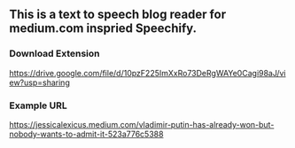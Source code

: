 ## This is a text to speech blog reader for medium.com inspried Speechify.

### Download Extension
https://drive.google.com/file/d/10pzF225ImXxRo73DeRgWAYe0Cagi98aJ/view?usp=sharing

### Example URL
https://jessicalexicus.medium.com/vladimir-putin-has-already-won-but-nobody-wants-to-admit-it-523a776c5388
